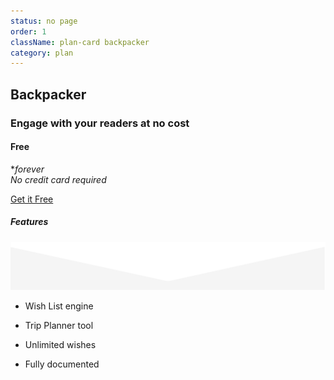 ```yaml
---
status: no page
order: 1
className: plan-card backpacker
category: plan
---
```



<!--- ![Backpacker](../../images/hiking.svg) -->

## Backpacker

<!-- Boost initial blog traffic at no cost -->

### Engage with your readers at no cost

#### Free

*_forever<br/>No credit card required_

[Get it Free](/subscription/?plan=backpacker)

##### Features

![triangle](../../images/triangle-down.svg)

- Wish List engine

- Trip Planner tool

- Unlimited wishes

- Fully documented
